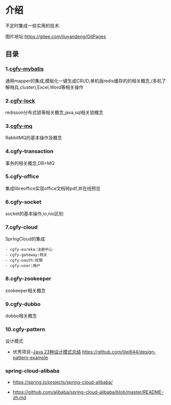 # 介绍
不定时集成一些实用的技术.

图片地址:https://gitee.com/liuyandeng/GitPages

## 目录
### 1.[cgfy-mybatis](https://gitee.com/free/Mapper/wikis/Home )


通用mapper的集成,模板化一键生成CRUD,单机版redis缓存的的相关概念,(多机了解哨兵,cluster),Excel,Word等相关操作

### 2.[cgfy-lock](https://blog.csdn.net/qq877507054/article/details/107610780)


redisson分布式锁等相关概念,java,sql相关锁概念

### 3.[cgfy-mq](https://blog.csdn.net/qq877507054/article/details/102967445)


RabbitMQ的基本操作及概念

### 4.cgfy-transaction


事务的相关概念,DB+MQ

### 5.cgfy-office


集成libreoffice实现office文档转pdf,并在线预览

### 6.cgfy-socket

socket的基本操作,io,nio区别

### 7.cgfy-cloud

SpringCloud的集成

    - cgfy-eureka:注册中心
    - cgfy-gateway:网关
    - cgfy-oauth:权限
    - cgfy-user:用户
    
### 8.cgfy-zookeeper
zookeeper相关概念

### 9.cgfy-dubbo
dubbo相关概念

### 10.cgfy-pattern
设计模式
- 优秀项目-[Java 23种设计模式总结](https://lilei644.github.io/2018/06/21/2018-06-21/)
  https://github.com/lilei644/design-pattern-example 

### spring-cloud-alibaba
- https://spring.io/projects/spring-cloud-alibaba/

- https://github.com/alibaba/spring-cloud-alibaba/blob/master/README-zh.md








